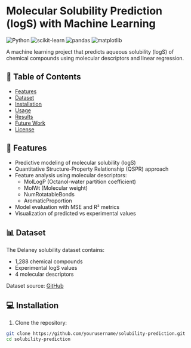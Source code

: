 # Molecular Solubility Prediction (logS) with Machine Learning

![Python](https://img.shields.io/badge/Python-3.8%2B-blue)
![scikit-learn](https://img.shields.io/badge/scikit--learn-1.2.2-orange)
![pandas](https://img.shields.io/badge/pandas-1.5.3-red)
![matplotlib](https://img.shields.io/badge/matplotlib-3.7.1-green)

A machine learning project that predicts aqueous solubility (logS) of chemical compounds using molecular descriptors and linear regression.

## 📌 Table of Contents
- [Features](#-features)
- [Dataset](#-dataset)
- [Installation](#-installation)
- [Usage](#-usage)
- [Results](#-results)
- [Future Work](#-future-work)
- [License](#-license)

## 🚀 Features
- Predictive modeling of molecular solubility (logS)
- Quantitative Structure-Property Relationship (QSPR) approach
- Feature analysis using molecular descriptors:
  - MolLogP (Octanol-water partition coefficient)
  - MolWt (Molecular weight)
  - NumRotatableBonds
  - AromaticProportion
- Model evaluation with MSE and R² metrics
- Visualization of predicted vs experimental values

## 📊 Dataset
The Delaney solubility dataset contains:
- 1,288 chemical compounds
- Experimental logS values
- 4 molecular descriptors

Dataset source: [GitHub](https://github.com/dataprofessor/data/blob/master/delaney_solubility_with_descriptors.csv)

## 💻 Installation
1. Clone the repository:
```bash
git clone https://github.com/yourusername/solubility-prediction.git
cd solubility-prediction
